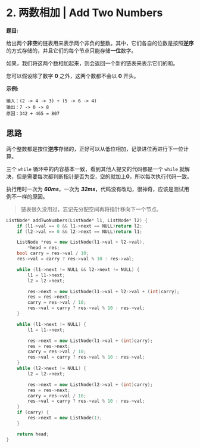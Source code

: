 # 2. 两数相加 | Add Two Numbers

**题目:**

给出两个**非空**的链表用来表示两个非负的整数。其中，它们各自的位数是按照**逆序**的方式存储的，并且它们的每个节点只能存储**一位**数字。

如果，我们将这两个数相加起来，则会返回一个新的链表来表示它们的和。

您可以假设除了数字 **0** 之外，这两个数都不会以 **0** 开头。

**示例:**

```
输入：(2 -> 4 -> 3) + (5 -> 6 -> 4)
输出：7 -> 0 -> 8
原因：342 + 465 = 807
```

## 思路

两个整数都是按位**逆序**存储的，正好可以从低位相加，记录进位再进行下一位计算。

三个 `while` 循环中的内容基本一致，看到其他人提交的代码都是一个 `while` 就解决，但是需要每次都判断指针是否为空，空的就加上**0**，所以每次执行代码一致。

执行用时一次为 ***60ms***，一次为 ***32ms***，代码没有改动，很神奇，应该是测试用例不一样的原因。

> 链表很久没用过，忘记先分配空间再将指针移向下一个节点。

```cpp
ListNode* addTwoNumbers(ListNode* l1, ListNode* l2) {
    if (l1->val == 0 && l1->next == NULL)return l2;
    if (l2->val == 0 && l2->next == NULL)return l1;

    ListNode *res = new ListNode(l1->val + l2->val),
        *head = res;
    bool carry = res->val / 10;
    res->val = carry ? res->val % 10 : res->val;

    while (l1->next != NULL && l2->next != NULL) {
        l1 = l1->next;
        l2 = l2->next;

        res->next = new ListNode(l1->val + l2->val + (int)carry);
        res = res->next;
        carry = res->val / 10;
        res->val = carry ? res->val % 10 : res->val;
    }

    while (l1->next != NULL) {
        l1 = l1->next;

        res->next = new ListNode(l1->val + (int)carry);
        res = res->next;
        carry = res->val / 10;
        res->val = carry ? res->val % 10 : res->val;	
    }
    while (l2->next != NULL) {
        l2 = l2->next;

        res->next = new ListNode(l2->val + (int)carry);
        res = res->next;
        carry = res->val / 10;
        res->val = carry ? res->val % 10 : res->val;
    }
    if (carry) {
        res->next = new ListNode(1);
    }

    return head;
}
```



